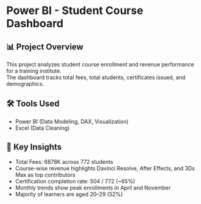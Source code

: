 # Power BI - Student Course Dashboard

## 📊 Project Overview
This project analyzes student course enrollment and revenue performance for a training institute.  
The dashboard tracks total fees, total students, certificates issued, and demographics.

## 🛠 Tools Used
- Power BI (Data Modeling, DAX, Visualization)
- Excel (Data Cleaning)

## 🔑 Key Insights
- Total Fees: 6878K across 772 students
- Course-wise revenue highlights Davinci Resolve, After Effects, and 3Ds Max as top contributors
- Certification completion rate: 504 / 772 (~65%)
- Monthly trends show peak enrollments in April and November
- Majority of learners are aged 20–29 (52%)

